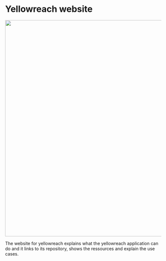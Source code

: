 # Yellowreach website

<img src="public/readme/preview.png" width="700px">

The website for yellowreach explains what the yellowreach application can do and it links to its repository, shows the ressources and explain the use cases.
